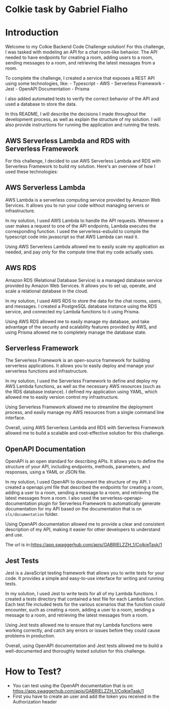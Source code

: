 # Colkie task by Gabriel Fialho

# Introduction

Welcome to my Colkie Backend Code Challenge solution! For this challenge, I was tasked with modeling an API for a chat room-like behavior. The API needed to have endpoints for creating a room, adding users to a room, sending messages to a room, and retrieving the latest messages from a room.

To complete the challenge, I created a service that exposes a REST API using some technologies, like: - Typescript - AWS - Serverless Framework - Jest - OpenAPI Documentation - Prisma

I also added automated tests to verify the correct behavior of the API and used a database to store the data.

In this README, I will describe the decisions I made throughout the development process, as well as explain the structure of my solution. I will also provide instructions for running the application and running the tests.

## AWS Serverless Lambda and RDS with Serverless Framework

For this challenge, I decided to use AWS Serverless Lambda and RDS with Serverless Framework to build my solution. Here's an overview of how I used these technologies:

## AWS Serverless Lambda

AWS Lambda is a serverless computing service provided by Amazon Web Services. It allows you to run your code without managing servers or infrastructure.

In my solution, I used AWS Lambda to handle the API requests. Whenever a user makes a request to one of the API endpoints, Lambda executes the corresponding function. I used the serverless-esbuild to compile the typescript code into javascript so that AWS Lambda can read it.

Using AWS Serverless Lambda allowed me to easily scale my application as needed, and pay only for the compute time that my code actually uses.

## AWS RDS

Amazon RDS (Relational Database Service) is a managed database service provided by Amazon Web Services. It allows you to set up, operate, and scale a relational database in the cloud.

In my solution, I used AWS RDS to store the data for the chat rooms, users, and messages. I created a PostgreSQL database instance using the RDS service, and connected my Lambda functions to it using Prisma.

Using AWS RDS allowed me to easily manage my database, and take advantage of the security and scalability features provided by AWS, and using Prisma allowed me to completely manage the database state.

## Serverless Framework

The Serverless Framework is an open-source framework for building serverless applications. It allows you to easily deploy and manage your serverless functions and infrastructure.

In my solution, I used the Serverless Framework to define and deploy my AWS Lambda functions, as well as the necessary AWS resources (such as the RDS database instance). I defined my application using YAML, which allowed me to easily version control my infrastructure.

Using Serverless Framework allowed me to streamline the deployment process, and easily manage my AWS resources from a single command line interface.

Overall, using AWS Serverless Lambda and RDS with Serverless Framework allowed me to build a scalable and cost-effective solution for this challenge.

## OpenAPI Documentation

OpenAPI is an open standard for describing APIs. It allows you to define the structure of your API, including endpoints, methods, parameters, and responses, using a YAML or JSON file.

In my solution, I used OpenAPI to document the structure of my API. I created a openapi.yml file that described the endpoints for creating a room, adding a user to a room, sending a message to a room, and retrieving the latest messages from a room. I also used the serverless-openapi-documentation plugin for Serverless Framework to automatically generate documentation for my API based on the documentation that is on `sls/documentation` folder.

Using OpenAPI documentation allowed me to provide a clear and consistent description of my API, making it easier for other developers to understand and use.

The url is in:https://app.swaggerhub.com/apis/GABRIELZZH_1/ColkieTask/1

## Jest Tests

Jest is a JavaScript testing framework that allows you to write tests for your code. It provides a simple and easy-to-use interface for writing and running tests.

In my solution, I used Jest to write tests for all of my Lambda functions. I created a tests directory that contained a test file for each Lambda function. Each test file included tests for the various scenarios that the function could encounter, such as creating a room, adding a user to a room, sending a message to a room, and retrieving the latest messages from a room.

Using Jest tests allowed me to ensure that my Lambda functions were working correctly, and catch any errors or issues before they could cause problems in production.

Overall, using OpenAPI documentation and Jest tests allowed me to build a well-documented and thoroughly tested solution for this challenge.

# How to Test?

- You can test using the OpenAPI documentation that is on: https://app.swaggerhub.com/apis/GABRIELZZH_1/ColkieTask/1
- First you have to create an user and add the token you received in the Authorization header
